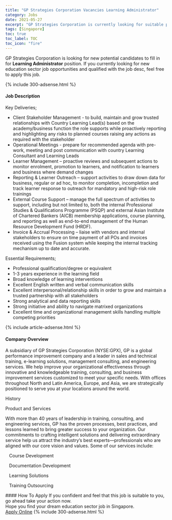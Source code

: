 ```yaml
---
title: "GP Strategies Corporation Vacancies Learning Administrator" 
category: Jobs 
date: 2021-05-27 
excerpt: "GP Strategies Corporation is currently looking for suitable person to fill in the Learning Administrator which positioned at Singapore" 
tags: [Singapore] 
toc: true 
toc_label: TOC 
toc_icon: "fire" 
--- 
```


<p>GP Strategies Corporation is looking for new potential candidates to fill in for <b>Learning Administrator</b> position. If you currently looking for new education sector job opportunities and qualified with the job desc, feel free to apply this job.
</p>{% include 300-adsense.html %} 
<div><div><h4>Job Description</h4></div><div><div><span><div><p>Key Deliveries;</p><ul><li>Client Stakeholder Management - to build, maintain and grow trusted relationships with Country Learning Lead(s) based on the academy/business function the role supports while proactively reporting and highlighting any risks to planned courses raising any actions as required with the stakeholder</li><li>Operational Meetings - prepare for recommended agenda with pre-work, meeting and post communication with country Learning Consultant and Learning Leads</li><li>Learner Management &#8211; proactive reviews and subsequent actions to monitor enrolment, promotion to learners, and notification to learners and business where demand changes&#160;</li><li>Reporting &amp; Learner Outreach&#160;&#8211; support activities to draw down data for business, regular or ad hoc, to monitor completion, incompletion and track learner response to outreach for mandatory and high-risk role trainings</li><li>External Course Support &#8211; manage the full spectrum of activities to support, including but not limited to, both the internal Professional Studies &amp; Qualifications Programme (PSQP) and external Asian Institute of Chartered Bankers (AICB) membership applications, course planning, and reporting as well as end-to-end management of the Human Resource Development Fund (HRDF).&#160;</li><li>Invoice &amp; Accrual Processing &#8211; liaise with vendors and internal stakeholders to ensure on time payment of all POs and invoices received using the Fusion system while keeping the internal tracking mechanism up to date and accurate.</li></ul><p>Essential Requirements;</p><ul><li>Professional qualification/degree or equivalent</li><li>1-3 years experience in the learning field</li><li>Broad knowledge of learning interventions</li><li>Excellent English written and verbal communication skills</li><li>Excellent interpersonal/relationship skills in order&#160;to grow and maintain a trusted partnership with all stakeholders</li><li>Strong analytical and data reporting skills</li><li>Strong initiative and ability to navigate matrixed organizations</li><li><span>Excellent time and organizational management skills handling multiple competing priorities</span></li></ul></div></span></div></div></div> 
{% include article-adsense.html %} 
<div><div><h4>Company Overview</h4></div><div><div><span><div><p>A subsidiary of GP Strategies Corporation (NYSE:GPX), GP is a global performance improvement company and a leader in sales and technical training, e-learning solutions, management consulting, and engineering services. We help improve your organizational effectiveness through innovative and knowledgeable training, consulting, and business improvement services customized to meet your specific needs. With offices throughout North and Latin America, Europe, and Asia, we are strategically positioned to serve you at your locations around the world.</p><p>History</p><p>Product&#160;and Services</p><p>With more than 40 years of leadership in training, consulting, and engineering services, GP has the proven processes, best practices, and lessons learned to bring greater success to your organization. Our commitments to crafting intelligent solutions and delivering extraordinary service help us attract the industry&#8217;s best experts&#8212;professionals who are aligned with our core vision and values. Some of our services include:&#160;&#160;</p><p>&#160;&#160;&#160;Course Development</p><p>&#160;&#160;&#160;Documentation Development</p><p>&#160;&#160;&#160;Learning Solutions</p><p>&#160;&#160;&#160;Training Outsourcing</p></div></span></div></div></div> 
#### How To Apply 
If you confident and feel that this job is suitable to you, go ahead take your action now. <br/> 
Hope you find your dream education sector job in Singapore. <br/> 
<a href="https://www.jobstreet.com.my/en/job/learning-administrator-8508256/origin/sg?jobId=jobstreet-sg-job-8508256" class="btn btn--info" target="_blank" rel="nofollow noopenner">Apply Online</a> 
{% include 300-adsense.html %} 